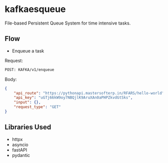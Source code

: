 # kafkaesqueue
File-based Persistent Queue System for time intensive tasks.

## Flow

- Enqueue a task

Request:

```sh
POST: KAFKA/v1/enqueue
```

Body:

```json
{
    "api_route": "https://pythonapi.mastersofterp.in/RFARS/hello-world",
    "api_key": "uGTj66kW9oy7NBQjlK9AruXAn0aPHPZkvdGtSks",
    "input": {},
    "request_type": "GET"
}
```


## Libraries Used
- httpx
- asyncio
- fastAPI
- pydantic
